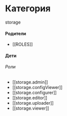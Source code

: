 # Категория

storage


#### Родители

- [[ROLES]]


#### Дети

###### Роли
- [[storage.admin]]
- [[storage.configViewer]]
- [[storage.configurer]]
- [[storage.editor]]
- [[storage.uploader]]
- [[storage.viewer]]
